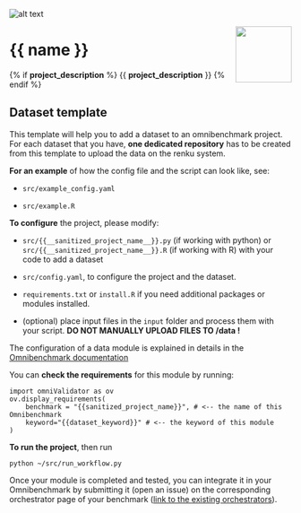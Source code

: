 ![alt text](https://github.com/omnibenchmark/contributed-project-templates/blob/main/img/omnibenchmark.png?raw=true)

<img align="right" width="100" height="100" src="https://github.com/omnibenchmark/contributed-project-templates/blob/main/img/dataset.png?raw=true">


# {{ name }}

{% if __project_description__ %} {{ __project_description__ }} {% endif %}

## Dataset template

This template will help you to add a dataset to an omnibenchmark project. For each dataset that you have, **one dedicated repository** has to be created from this template to upload the data on the renku system. 

**For an example** of how the config file and the script can look like, see: 

- `src/example_config.yaml` 

- `src/example.R` 

**To configure** the project, please modify: 

- `src/{{__sanitized_project_name__}}.py` (if working with python) or 
`src/{{__sanitized_project_name__}}.R` (if working with R) with your code to add a dataset

- `src/config.yaml`, to configure the project and the dataset.

- `requirements.txt` or `install.R` if you need additional packages or modules installed. 

- (optional) place input files in the `input` folder and process them with your script. **DO NOT MANUALLY UPLOAD FILES TO /data !**

The configuration of a data module is explained in details in the [Omnibenchmark documentation](https://omnibenchmark.readthedocs.io/en/latest/start/modules/01_data_module.html)

You can **check the requirements** for this module by running: 

```
import omniValidator as ov
ov.display_requirements(
    benchmark = "{{sanitized_project_name}}", # <-- the name of this Omnibenchmark
    keyword="{{dataset_keyword}}" # <-- the keyword of this module
)
```

**To run the project**, then run

`python ~/src/run_workflow.py`

Once your module is completed and tested, you can integrate it in your Omnibenchmark by submitting it (open an issue) on the corresponding orchestrator page of your benchmark ([link to the existing orchestrators](https://omnibenchmark.pages.uzh.ch/omb-site/p/benchmarks/)). 